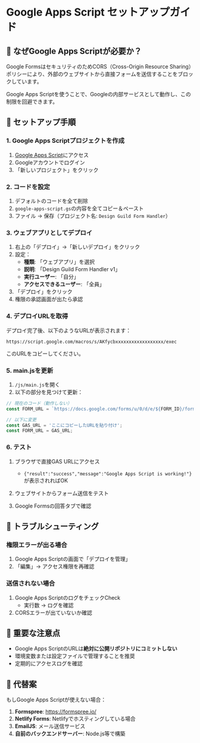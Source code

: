 # Google Apps Script セットアップガイド

## 🎯 なぜGoogle Apps Scriptが必要か？

Google FormsはセキュリティのためCORS（Cross-Origin Resource Sharing）ポリシーにより、外部のウェブサイトから直接フォームを送信することをブロックしています。

Google Apps Scriptを使うことで、Googleの内部サービスとして動作し、この制限を回避できます。

## 📝 セットアップ手順

### 1. Google Apps Scriptプロジェクトを作成

1. [Google Apps Script](https://script.google.com/home)にアクセス
2. Googleアカウントでログイン
3. 「新しいプロジェクト」をクリック

### 2. コードを設定

1. デフォルトのコードを全て削除
2. `google-apps-script.gs`の内容を全てコピー＆ペースト
3. ファイル → 保存（プロジェクト名: `Design Guild Form Handler`）

### 3. ウェブアプリとしてデプロイ

1. 右上の「デプロイ」→「新しいデプロイ」をクリック
2. 設定：
   - **種類**: 「ウェブアプリ」を選択
   - **説明**: 「Design Guild Form Handler v1」
   - **実行ユーザー**: 「自分」
   - **アクセスできるユーザー**: 「全員」
3. 「デプロイ」をクリック
4. 権限の承認画面が出たら承認

### 4. デプロイURLを取得

デプロイ完了後、以下のようなURLが表示されます：
```
https://script.google.com/macros/s/AKfycbxxxxxxxxxxxxxxxxxx/exec
```

このURLをコピーしてください。

### 5. main.jsを更新

1. `/js/main.js`を開く
2. 以下の部分を見つけて更新：

```javascript
// 現在のコード（動作しない）
const FORM_URL = `https://docs.google.com/forms/u/0/d/e/${FORM_ID}/formResponse`;

// 以下に変更
const GAS_URL = 'ここにコピーしたURLを貼り付け';
const FORM_URL = GAS_URL;
```

### 6. テスト

1. ブラウザで直接GAS URLにアクセス
   - `{"result":"success","message":"Google Apps Script is working!"}`が表示されればOK
   
2. ウェブサイトからフォーム送信をテスト
3. Google Formsの回答タブで確認

## 🔧 トラブルシューティング

### 権限エラーが出る場合
1. Google Apps Scriptの画面で「デプロイを管理」
2. 「編集」→ アクセス権限を再確認

### 送信されない場合
1. Google Apps ScriptのログをチェックCheck
   - 実行数 → ログを確認
2. CORSエラーが出ていないか確認

## 📌 重要な注意点

- Google Apps ScriptのURLは**絶対に公開リポジトリにコミットしない**
- 環境変数または設定ファイルで管理することを推奨
- 定期的にアクセスログを確認

## 🚀 代替案

もしGoogle Apps Scriptが使えない場合：

1. **Formspree**: https://formspree.io/
2. **Netlify Forms**: Netlifyでホスティングしている場合
3. **EmailJS**: メール送信サービス
4. **自前のバックエンドサーバー**: Node.js等で構築